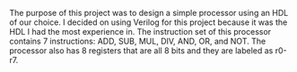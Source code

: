 The purpose of this project was to design a simple processor using an HDL of our choice. I decided on using Verilog for this project because it was the HDL I had the most experience in. The instruction set of this processor contains 7 instructions: ADD, SUB, MUL, DIV, AND, OR, and NOT. The processor also has 8 registers that are all 8 bits and they are labeled as r0-r7.
